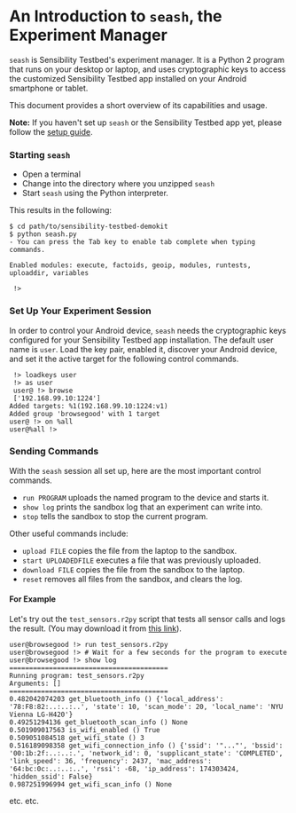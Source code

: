 # An Introduction to `seash`, the Experiment Manager

`seash` is Sensibility Testbed's experiment manager. It is a
Python 2 program that runs on your desktop or laptop, and uses
cryptographic keys to access the customized Sensibility Testbed app
installed on your Android smartphone or tablet.

This document provides a short overview of its capabilities and usage.

**Note:** If you haven't set up `seash` or the Sensibility Testbed app yet, please
follow the [setup guide](Setup.md).



### Starting `seash`

* Open a terminal
* Change into the directory where you unzipped `seash`
* Start `seash` using the Python interpreter.

This results in the following:

```
$ cd path/to/sensibility-testbed-demokit
$ python seash.py
- You can press the Tab key to enable tab complete when typing commands.

Enabled modules: execute, factoids, geoip, modules, runtests, uploaddir, variables 

 !> 
```



### Set Up Your Experiment Session

In order to control your Android device, `seash` needs the cryptographic
keys configured for your Sensibility Testbed app installation. The default
user name is `user`. Load the key pair, enabled it, discover your Android
device, and set it the active target for the following control commands.
```
 !> loadkeys user
 !> as user
 user@ !> browse
 ['192.168.99.10:1224']
Added targets: %1(192.168.99.10:1224:v1)
Added group 'browsegood' with 1 target
user@ !> on %all 
user@%all !> 
```



### Sending Commands

With the `seash` session all set up, here are the most important control
commands.

* `run PROGRAM` uploads the named program to the device and starts it.
* `show log` prints the sandbox log that an experiment can write into.
* `stop` tells the sandbox to stop the current program.

Other useful commands include:

* `upload FILE` copies the file from the laptop to the sandbox.
* `start UPLOADEDFILE` executes a file that was previously uploaded.
* `download FILE` copies the file from the sandbox to the laptop.
* `reset` removes all files from the sandbox, and clears the log.

#### For Example

Let's try out the `test_sensors.r2py` script that tests all sensor calls
and logs the result. (You may download it from
[this link](https://raw.githubusercontent.com/aaaaalbert/sensor-doodles/master/test_sensors.r2py)).

```
user@browsegood !> run test_sensors.r2py
user@browsegood !> # Wait for a few seconds for the program to execute
user@browsegood !> show log
========================================
Running program: test_sensors.r2py
Arguments: []
========================================
0.482042074203 get_bluetooth_info () {'local_address': '78:F8:82:..:..:..', 'state': 10, 'scan_mode': 20, 'local_name': 'NYU Vienna LG-H420'} 
0.49251294136 get_bluetooth_scan_info () None 
0.501909017563 is_wifi_enabled () True 
0.509051084518 get_wifi_state () 3 
0.516189098358 get_wifi_connection_info () {'ssid': '"..."', 'bssid': '00:1b:2f:..:..:.', 'network_id': 0, 'supplicant_state': 'COMPLETED', 'link_speed': 36, 'frequency': 2437, 'mac_address': '64:bc:0c:..:..:..', 'rssi': -68, 'ip_address': 174303424, 'hidden_ssid': False} 
0.987251996994 get_wifi_scan_info () None
```
etc. etc.
